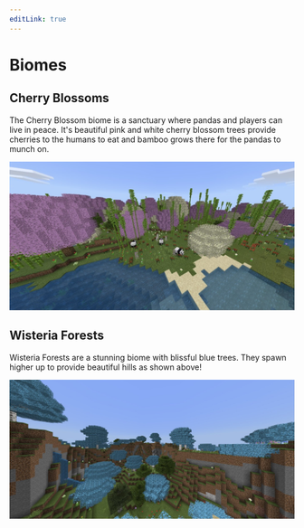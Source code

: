 ```yaml
---
editLink: true
---
```


# Biomes

## Cherry Blossoms

The Cherry Blossom biome is a sanctuary where pandas and players can live in peace. It's beautiful pink and white cherry blossom trees provide cherries to the humans to eat and bamboo grows there for the pandas to munch on.

![Cherry Blossom](./biomes/cherry-blossoms.png)

## Wisteria Forests

Wisteria Forests are a stunning biome with blissful blue trees. They spawn higher up to provide beautiful hills as shown above!

![Wisteria Forests](./biomes/wisteria-forest.png)
